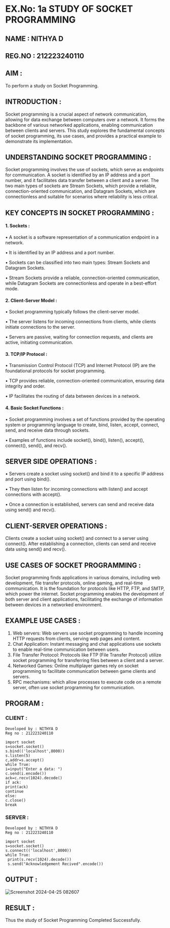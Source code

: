 # EX.No: 1a  	STUDY OF SOCKET PROGRAMMING
## NAME : NITHYA D
## REG.NO : 212223240110

## AIM : 
To perform a study on Socket Programming.

## INTRODUCTION :
Socket programming is a crucial aspect of network communication, allowing for data exchange between computers over a network. It forms the backbone of various networked applications, enabling communication between clients and servers. This study explores the fundamental concepts of socket programming, its use cases, and provides a practical example to demonstrate its implementation.

## UNDERSTANDING SOCKET PROGRAMMING :
Socket programming involves the use of sockets, which serve as endpoints for communication. A socket is identified by an IP address and a port number, and it facilitates data transfer between a client and a server. The two main types of sockets are Stream Sockets, which provide a reliable, connection-oriented communication, and Datagram Sockets, which are connectionless and suitable for scenarios where reliability is less critical.

## KEY CONCEPTS IN SOCKET PROGRAMMING :
#### 1. Sockets :
   
•	A socket is a software representation of a communication endpoint in a network.

•	It is identified by an IP address and a port number.

•	Sockets can be classified into two main types: Stream Sockets and Datagram Sockets.

•	Stream Sockets provide a reliable, connection-oriented communication, while Datagram Sockets are connectionless and operate in a best-effort mode.

#### 2. Client-Server Model :

•	Socket programming typically follows the client-server model.

•	The server listens for incoming connections from clients, while clients initiate connections to the server.

•	Servers are passive, waiting for connection requests, and clients are active, initiating communication.

#### 3. TCP/IP Protocol :

•	Transmission Control Protocol (TCP) and Internet Protocol (IP) are the foundational protocols for socket programming.

•	TCP provides reliable, connection-oriented communication, ensuring data integrity and order.

•	IP facilitates the routing of data between devices in a network.

#### 4. Basic Socket Functions :

•	Socket programming involves a set of functions provided by the operating system or programming language to create, bind, listen, accept, connect, send, and receive data through sockets.

•	Examples of functions include socket(), bind(), listen(), accept(), connect(), send(), and recv().

## SERVER SIDE OPERATIONS :

•	Servers create a socket using socket() and bind it to a specific IP address and port using bind().

•	They then listen for incoming connections with listen() and accept connections with accept().

•	Once a connection is established, servers can send and receive data using send() and recv().

## CLIENT-SERVER OPERATIONS :

Clients create a socket using socket() and connect to a server using connect().
After establishing a connection, clients can send and receive data using send() and recv().

## USE CASES OF SOCKET PROGRAMMING :
Socket programming finds applications in various domains, including web development, file transfer protocols, online gaming, and real-time communication. It is the foundation for protocols like HTTP, FTP, and SMTP, which power the internet. Socket programming enables the development of both server and client applications, facilitating the exchange of information between devices in a networked environment.

## EXAMPLE USE CASES :

1.	Web servers: Web servers use socket programming to handle incoming HTTP requests from clients, serving web pages and content.
2.	Chat Application: Instant messaging and chat applications use sockets to enable real-time communication between users.
3.	File Transfer Protocol: Protocols like FTP (File Transfer Protocol) utilize socket programming for transferring files between a client and a server.
4.	Networked Games: Online multiplayer games rely on socket programming to facilitate communication between game clients and servers.
5.	RPC mechanisms: which allow processes to execute code on a remote server, often use socket programming for communication.

## PROGRAM :
### CLIENT :
```
Developed by : NITHYA D
Reg no : 212223240110

import socket
s=socket.socket()
s.bind(('localhost',8000))
s.listen(5)
c,addr=s.accept()
while True:
i=input("Enter a data: ")
c.send(i.encode())
ack=c.recv(1024).decode()
if ack:
print(ack)
continue
else:
c.close()
break
```

### SERVER :
```
Developed by : NITHYA D
Reg no : 212223240110

import socket
s=socket.socket()
s.connect(('localhost',8000))
while True:
 print(s.recv(1024).decode())
 s.send("Acknowledgement Recived".encode())
```

## OUTPUT :
![Screenshot 2024-04-25 082607](https://github.com/NithyaDayalan/SocketStudy/assets/166380061/94a641b2-4ea5-454a-8dee-f9d1ace46756)

## RESULT :
Thus the study of Socket Programming Completed Successfully.
